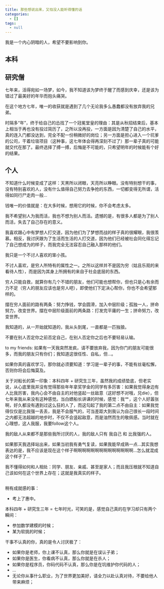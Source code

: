 ```yaml
---
title: 那些想说出来，又怕没人能听得懂的话
categories:
  - []
tags:
  - null
---
```

我是一个内心阴暗的人，希望不要影响到你。
<!--more-->
## 本科

## 研究僧
七年来，活得宛如一场梦，如今，我不知道该为梦终于醒了而感到庆幸，还是该为错过了最美好的年华而抱头痛哭。

在这个地方七年，唯一的收获就是遇到了几个无论我多么愚蠢都没有放弃我的兄弟。

时隔多“年”，终于给自己的怂找了一个冠冕堂皇的理由：其是从秋招结束后，基本上相当于再也没有投过简历了，之所以没再投，一方面是因为清楚了自己的水平，真的连入门都没达到，完全不配一份稍微好的岗位；另一方面是担心进入一个坑爹的公司，干着垃圾项目（这种事，这七年体会得再深刻不过了）那一辈子真的可能就交代在那了。最终选择了搏一搏，后悔是不可能的，只希望明年的时候能有个好的结果。

## 个人

不知道什么时候变成了这样：天黑所以闭眼，天亮所以睁眼。没有特别想干的事，没有特别喜欢的人，没有什么值得自己努力去争抢的东西，一切都变得无所谓，活得如同行尸走肉一般...

钱唯一的价值就是：在大多时候，想用它的时候，你不会考虑太多。

我不希望别人为我而活，我也不想为别人而活。遗憾的是，有很多人都是为了别人而活，失去了自己存在的意义。

我喜欢跟心中有梦想人打交道，因为他们为了梦想而战的样子真的很耀眼，我很羡慕。相反，我讨厌跟为了生活而生活的人打交道，因为他们已经被社会同化得忘记了自己想成为的样子，而我完全无法容忍自己融入那样的他们。

我只是一个不讨人喜欢的笨小孩。

不讨人喜欢，是穷人所特有的属性之一。之所以这样并不是因为穷（姑且乐观的来看待人性），而是因为其身上所拥有的来自于社会底层的东西。

穷人只能自救，就算你有几个不错的朋友，他们可能也想帮你，但也只是心有余而力不足（穷人的朋友应该也是穷人吧），即使他们下定决心帮你，你也不会希望那样的。

摆在穷人面前的路有两条：努力挣钱，学会圆滑，加入中层阶级；孤独一人，拼命努力，改变世界。摆在中层阶级面前的两条路：打发完平庸的一生；拼命努力，改变世界。

我知道的，从一开始就知道的，我从头到尾，一直都是一匹独狼。

不要在别人否定你之前否定自己，在别人否定你之后也不要轻易认输。

to my friends: 如果有一天我突然发疯，请不要放弃我，因为你门的朋友可能很多，而我的朋友只有你们；我知道这很任性、自私，但...。

如果你真的喜欢学习，那你就必须要知道：学习是一辈子的事，不能有丝毫松懈，否则你将会后悔莫及。

关于对船长的第一印象：本科四年 + 研究生三年，虽然我的成绩垫底，但老实说，从心底里我并没有觉得那些年年拿奖学金的同学有多厉害：如果我觉得身边有人比我厉害，我内心会不由自主的对他竖起一丝敌意（这好想不对哦，兄die），但七年来我从来没有这种感觉。当白嫖船长讲课的时候，感觉：我艹，这个人好嚣张啊，好久都没有遇到过这么狂的人了，而这勾起了我的第二点不由自主：如果我觉得仅仅是比我强一丢丢，我是不会服气的，可当差距大到我认为自己很长一段时间之内都无法超越的地步时，不仅不会竖起敌意，而是油然而生的敬佩感。当时就在心理想，这人我服，我要follow这个人。

我的敌人从来都不是那些我所讨厌的人，我的敌人只有 我自己 和 比我强的人。

如果那天我选择站出来，如果当初我有勇气复读，如果我能早成熟一点...其实我想表达的是，我不应该是现在这个样子啊啊啊啊啊啊啊啊啊啊啊啊啊啊...怎么就混成这个样子了...

我不懂得如何和人相处：同学、朋友、亲戚、甚至是家人；而且我压根就不知道自己该如何在这个世界上存在；这就是我真实的样子。

## 
稍有成就感的事：
- 考上了惠中。

本科四年 + 研究生三年 = 七年时光，可笑的是，感觉自己真的在学习却只有两个瞬间：
- 参加数学建模的时候；
- 某为软挑的时候；

干事不认真的你，真的是令人讨厌极了：
- 如果你是老师，你上课不认真，那么你就是在误认子弟；
- 如果你是医生，你看病不认真，那么你就是在杀人；
- 如果你是程序员，你码代码不认真，那么你是在坑维护你代码的人；
- ...
- 无论你从事什么职业，为了世界更加美好，请全力以赴认真对待，不要给他人带来麻烦；